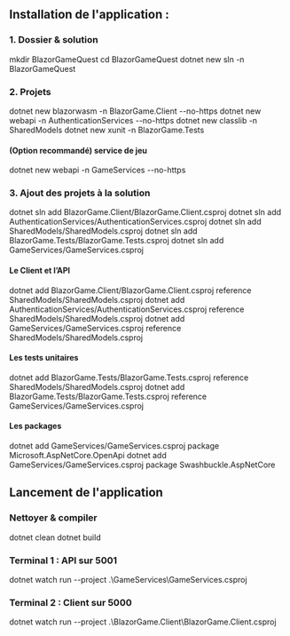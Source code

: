 ## Installation de l'application :

### 1. Dossier & solution
mkdir BlazorGameQuest
cd BlazorGameQuest
dotnet new sln -n BlazorGameQuest

### 2. Projets
dotnet new blazorwasm -n BlazorGame.Client --no-https
dotnet new webapi     -n AuthenticationServices --no-https
dotnet new classlib   -n SharedModels
dotnet new xunit      -n BlazorGame.Tests

#### (Option recommandé) service de jeu
dotnet new webapi     -n GameServices --no-https

### 3. Ajout des projets à la solution
dotnet sln add BlazorGame.Client/BlazorGame.Client.csproj
dotnet sln add AuthenticationServices/AuthenticationServices.csproj
dotnet sln add SharedModels/SharedModels.csproj
dotnet sln add BlazorGame.Tests/BlazorGame.Tests.csproj
dotnet sln add GameServices/GameServices.csproj

#### Le Client et l’API
dotnet add BlazorGame.Client/BlazorGame.Client.csproj reference SharedModels/SharedModels.csproj
dotnet add AuthenticationServices/AuthenticationServices.csproj reference SharedModels/SharedModels.csproj
dotnet add GameServices/GameServices.csproj reference SharedModels/SharedModels.csproj

#### Les tests unitaires
dotnet add BlazorGame.Tests/BlazorGame.Tests.csproj reference SharedModels/SharedModels.csproj
dotnet add BlazorGame.Tests/BlazorGame.Tests.csproj reference GameServices/GameServices.csproj

#### Les packages
dotnet add GameServices/GameServices.csproj package Microsoft.AspNetCore.OpenApi
dotnet add GameServices/GameServices.csproj package Swashbuckle.AspNetCore

## Lancement de l'application 

### Nettoyer & compiler
dotnet clean
dotnet build

### Terminal 1 : API sur 5001
dotnet watch run --project .\GameServices\GameServices.csproj

### Terminal 2 : Client sur 5000
dotnet watch run --project .\BlazorGame.Client\BlazorGame.Client.csproj